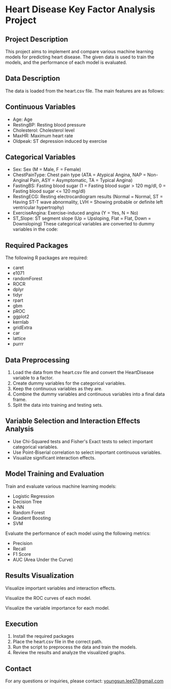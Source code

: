 # Heart Disease Key Factor Analysis Project

## Project Description
This project aims to implement and compare various machine learning models for predicting heart disease. The given data is used to train the models, and the performance of each model is evaluated.

## Data Description
The data is loaded from the heart.csv file. The main features are as follows:

## Continuous Variables
- Age: Age
- RestingBP: Resting blood pressure
- Cholesterol: Cholesterol level
- MaxHR: Maximum heart rate
- Oldpeak: ST depression induced by exercise

## Categorical Variables
- Sex: Sex (M = Male, F = Female)
- ChestPainType: Chest pain type (ATA = Atypical Angina, NAP = Non-Anginal Pain, ASY = Asymptomatic, TA = Typical Angina)
- FastingBS: Fasting blood sugar (1 = Fasting blood sugar > 120 mg/dl, 0 = Fasting blood sugar <= 120 mg/dl)
- RestingECG: Resting electrocardiogram results (Normal = Normal, ST = Having ST-T wave abnormality, LVH = Showing probable or definite left ventricular hypertrophy)
- ExerciseAngina: Exercise-induced angina (Y = Yes, N = No)
- ST_Slope: ST segment slope (Up = Upsloping, Flat = Flat, Down = Downsloping)
These categorical variables are converted to dummy variables in the code:

## Required Packages
The following R packages are required:
- caret
- e1071
- randomForest
- ROCR
- dplyr
- tidyr
- rpart
- gbm
- pROC
- ggplot2
- kernlab
- gridExtra
- car
- lattice
- purrr

## Data Preprocessing
1. Load the data from the heart.csv file and convert the HeartDisease variable to a factor.
2. Create dummy variables for the categorical variables.
3. Keep the continuous variables as they are.
4. Combine the dummy variables and continuous variables into a final data frame.
5. Split the data into training and testing sets.

## Variable Selection and Interaction Effects Analysis
- Use Chi-Squared tests and Fisher's Exact tests to select important categorical variables.
- Use Point-Biserial correlation to select important continuous variables.
- Visualize significant interaction effects.

## Model Training and Evaluation
Train and evaluate various machine learning models:
- Logistic Regression
- Decision Tree
- k-NN
- Random Forest
- Gradient Boosting
- SVM

Evaluate the performance of each model using the following metrics:
- Precision
- Recall
- F1 Score
- AUC (Area Under the Curve)

## Results Visualization
Visualize important variables and interaction effects.

Visualize the ROC curves of each model.

Visualize the variable importance for each model.

## Execution
1. Install the required packages
2. Place the heart.csv file in the correct path.
3. Run the script to preprocess the data and train the models.
4. Review the results and analyze the visualized graphs.

## Contact
For any questions or inquiries, please contact: youngsun.lee07@gmail.com
